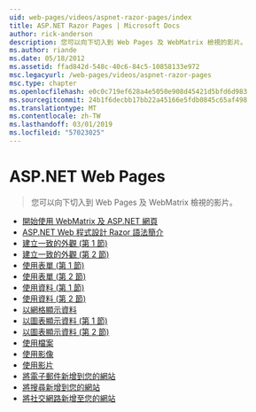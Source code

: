 ```yaml
---
uid: web-pages/videos/aspnet-razor-pages/index
title: ASP.NET Razor Pages | Microsoft Docs
author: rick-anderson
description: 您可以向下切入到 Web Pages 及 WebMatrix 檢視的影片。
ms.author: riande
ms.date: 05/18/2012
ms.assetid: ffad842d-548c-40c6-84c5-10858133e972
msc.legacyurl: /web-pages/videos/aspnet-razor-pages
msc.type: chapter
ms.openlocfilehash: e0c0c719ef628a4e5050e908d45421d5bfd6d983
ms.sourcegitcommit: 24b1f6decbb17bb22a45166e5fdb0845c65af498
ms.translationtype: MT
ms.contentlocale: zh-TW
ms.lasthandoff: 03/01/2019
ms.locfileid: "57023025"
---
```

<a name="aspnet-web-pages"></a>ASP.NET Web Pages
=================
> 您可以向下切入到 Web Pages 及 WebMatrix 檢視的影片。


- [開始使用 WebMatrix 及 ASP.NET 網頁](getting-started-with-webmatrix-and-aspnet-web-pages.md)
- [ASP.NET Web 程式設計 Razor 語法簡介](introduction-to-aspnet-web-programming-using-the-razor-syntax.md)
- [建立一致的外觀 (第 1 節)](creating-a-consistent-look-part-1.md)
- [建立一致的外觀 (第 2 節)](creating-a-consistent-look-part-2.md)
- [使用表單 (第 1 節)](working-with-forms-part-1.md)
- [使用表單 (第 2 節)](working-with-forms-part-2.md)
- [使用資料 (第 1 節)](working-with-data-part-1.md)
- [使用資料 (第 2 節)](working-with-data-part-2.md)
- [以網格顯示資料](displaying-data-in-a-grid.md)
- [以圖表顯示資料 (第 1 節)](displaying-data-in-a-chart-part-1.md)
- [以圖表顯示資料 (第 2 節)](displaying-data-in-a-chart-part-2.md)
- [使用檔案](working-with-files.md)
- [使用影像](working-with-images.md)
- [使用影片](working-with-video.md)
- [將電子郵件新增到您的網站](adding-email-to-your-web-site.md)
- [將搜尋新增到您的網站](adding-search-to-your-web-site.md)
- [將社交網路新增至您的網站](adding-social-networking-to-your-website.md)
